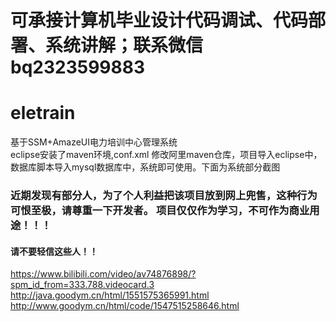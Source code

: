<h1>可承接计算机毕业设计代码调试、代码部署、系统讲解；联系微信 bq2323599883</h1>

# eletrain
   基于SSM+AmazeUI电力培训中心管理系统<br/>
   eclipse安装了maven环境,conf.xml 修改阿里maven仓库，项目导入eclipse中，数据库脚本导入mysql数据库中，系统即可使用。下面为系统部分截图<br/>

### 近期发现有部分人，为了个人利益把该项目放到网上兜售，这种行为可恨至极，请尊重一下开发者。 项目仅仅作为学习，不可作为商业用途！！！

#### 请不要轻信这些人！！

https://www.bilibili.com/video/av74876898/?spm_id_from=333.788.videocard.3
http://java.goodym.cn/html/1551575365991.html <br/>
http://www.goodym.cn/html/code/1547515258646.html
